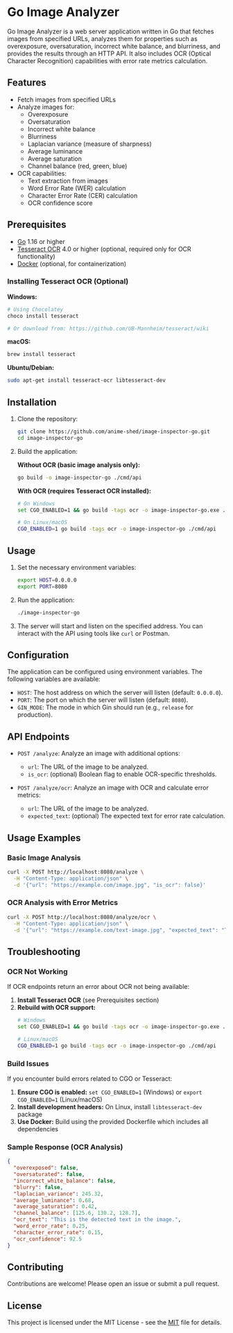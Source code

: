 # Go Image Analyzer

Go Image Analyzer is a web server application written in Go that fetches images from specified URLs, analyzes them for properties such as overexposure, oversaturation, incorrect white balance, and blurriness, and provides the results through an HTTP API. It also includes OCR (Optical Character Recognition) capabilities with error rate metrics calculation.

## Features

- Fetch images from specified URLs
- Analyze images for:
  - Overexposure
  - Oversaturation
  - Incorrect white balance
  - Blurriness
  - Laplacian variance (measure of sharpness)
  - Average luminance
  - Average saturation
  - Channel balance (red, green, blue)
- OCR capabilities:
  - Text extraction from images
  - Word Error Rate (WER) calculation
  - Character Error Rate (CER) calculation
  - OCR confidence score

## Prerequisites

- [Go](https://golang.org/doc/install) 1.16 or higher
- [Tesseract OCR](https://github.com/tesseract-ocr/tesseract) 4.0 or higher (optional, required only for OCR functionality)
- [Docker](https://docs.docker.com/get-docker/) (optional, for containerization)

### Installing Tesseract OCR (Optional)

**Windows:**
```sh
# Using Chocolatey
choco install tesseract

# Or download from: https://github.com/UB-Mannheim/tesseract/wiki
```

**macOS:**
```sh
brew install tesseract
```

**Ubuntu/Debian:**
```sh
sudo apt-get install tesseract-ocr libtesseract-dev
```

## Installation

1. Clone the repository:
   ```sh
   git clone https://github.com/anime-shed/image-inspector-go.git
   cd image-inspector-go
   ```

2. Build the application:

   **Without OCR (basic image analysis only):**
   ```sh
   go build -o image-inspector-go ./cmd/api
   ```

   **With OCR (requires Tesseract OCR installed):**
   ```sh
   # On Windows
   set CGO_ENABLED=1 && go build -tags ocr -o image-inspector-go.exe ./cmd/api

   # On Linux/macOS
   CGO_ENABLED=1 go build -tags ocr -o image-inspector-go ./cmd/api
   ```

## Usage

1. Set the necessary environment variables:
   ```sh
   export HOST=0.0.0.0
   export PORT=8080
   ```

2. Run the application:
   ```sh
   ./image-inspector-go
   ```

3. The server will start and listen on the specified address. You can interact with the API using tools like `curl` or Postman.

## Configuration

The application can be configured using environment variables. The following variables are available:

- `HOST`: The host address on which the server will listen (default: `0.0.0.0`).
- `PORT`: The port on which the server will listen (default: `8080`).
- `GIN_MODE`: The mode in which Gin should run (e.g., `release` for production).

## API Endpoints

- `POST /analyze`: Analyze an image with additional options:
   - `url`: The URL of the image to be analyzed.
   - `is_ocr`: (optional) Boolean flag to enable OCR-specific thresholds.

- `POST /analyze/ocr`: Analyze an image with OCR and calculate error metrics:
   - `url`: The URL of the image to be analyzed.
   - `expected_text`: (optional) The expected text for error rate calculation.

## Usage Examples

### Basic Image Analysis

```bash
curl -X POST http://localhost:8080/analyze \
  -H "Content-Type: application/json" \
  -d '{"url": "https://example.com/image.jpg", "is_ocr": false}'
```

### OCR Analysis with Error Metrics

```bash
curl -X POST http://localhost:8080/analyze/ocr \
  -H "Content-Type: application/json" \
  -d '{"url": "https://example.com/text-image.jpg", "expected_text": "This is the expected text in the image."}'
```

## Troubleshooting

### OCR Not Working

If OCR endpoints return an error about OCR not being available:

1. **Install Tesseract OCR** (see Prerequisites section)
2. **Rebuild with OCR support:**
   ```sh
   # Windows
   set CGO_ENABLED=1 && go build -tags ocr -o image-inspector-go.exe ./cmd/api

   # Linux/macOS
   CGO_ENABLED=1 go build -tags ocr -o image-inspector-go ./cmd/api
   ```

### Build Issues

If you encounter build errors related to CGO or Tesseract:

1. **Ensure CGO is enabled:** `set CGO_ENABLED=1` (Windows) or `export CGO_ENABLED=1` (Linux/macOS)
2. **Install development headers:** On Linux, install `libtesseract-dev` package
3. **Use Docker:** Build using the provided Dockerfile which includes all dependencies

### Sample Response (OCR Analysis)

```json
{
  "overexposed": false,
  "oversaturated": false,
  "incorrect_white_balance": false,
  "blurry": false,
  "laplacian_variance": 245.32,
  "average_luminance": 0.68,
  "average_saturation": 0.42,
  "channel_balance": [125.6, 130.2, 128.7],
  "ocr_text": "This is the detected text in the image.",
  "word_error_rate": 0.25,
  "character_error_rate": 0.15,
  "ocr_confidence": 92.5
}
```

## Contributing

Contributions are welcome! Please open an issue or submit a pull request.

## License

This project is licensed under the MIT License - see the [MIT](MIT) file for details.
